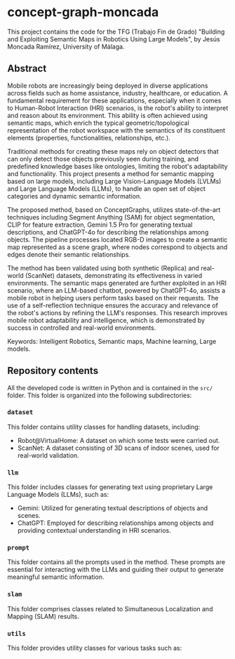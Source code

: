 # concept-graph-moncada

This project contains the code for the TFG (Trabajo Fin de Grado) "Building and Exploiting Semantic Maps in Robotics Using Large Models", by Jesús Moncada Ramírez, University of Málaga.

## Abstract
Mobile robots are increasingly being deployed in diverse applications across fields such as home assistance, industry, healthcare, or education. A fundamental requirement for these applications, especially when it comes to Human-Robot Interaction (HRI) scenarios, is the robot's ability to interpret and reason about its environment. This ability is often achieved using semantic maps, which enrich the typical geometric/topological representation of the robot workspace with the semantics of its constituent elements (properties, functionalities, relationships, etc.).

Traditional methods for creating these maps rely on object detectors that can only detect those objects previously seen during training, and predefined knowledge bases like ontologies, limiting the robot's adaptability and functionality. This project presents a method for semantic mapping based on large models, including Large Vision-Language Models (LVLMs) and Large Language Models (LLMs), to handle an open set of object categories and dynamic semantic information.

The proposed method, based on ConceptGraphs, utilizes state-of-the-art techniques including Segment Anything (SAM) for object segmentation, CLIP for feature extraction, Gemini 1.5 Pro for generating textual descriptions, and ChatGPT-4o for describing the relationships among objects. The pipeline processes located RGB-D images to create a semantic map represented as a scene graph, where nodes correspond to objects and edges denote their semantic relationships.

The method has been validated using both synthetic (Replica) and real-world (ScanNet) datasets, demonstrating its effectiveness in varied environments. The semantic maps generated are further exploited in an HRI scenario, where an LLM-based chatbot, powered by ChatGPT-4o, assists a mobile robot in helping users perform tasks based on their requests. The use of a self-reflection technique ensures the accuracy and relevance of the robot's actions by refining the LLM's responses. This research improves mobile robot adaptability and intelligence, which is demonstrated by success in controlled and real-world environments.

Keywords: Intelligent Robotics, Semantic maps, Machine learning, Large models.

## Repository contents

All the developed code is written in Python and is contained in the ``src/`` folder. This folder is organized into the following subdirectories:

### ``dataset``
This folder contains utility classes for handling datasets, including:

- Robot@VirtualHome: A dataset on which some tests were carried out.
- ScanNet: A dataset consisting of 3D scans of indoor scenes, used for real-world validation.

### ``llm``
This folder includes classes for generating text using proprietary Large Language Models (LLMs), such as:

- Gemini: Utilized for generating textual descriptions of objects and scenes.
- ChatGPT: Employed for describing relationships among objects and providing contextual understanding in HRI scenarios.

### ``prompt``
This folder contains all the prompts used in the method. These prompts are essential for interacting with the LLMs and guiding their output to generate meaningful semantic information.

### ``slam``
This folder comprises classes related to Simultaneous Localization and Mapping (SLAM) results.

### ``utils``
This folder provides utility classes for various tasks such as: